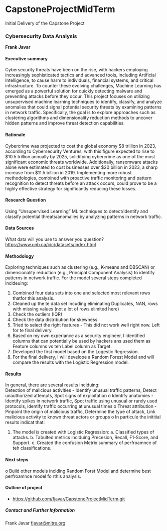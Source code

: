 # CapstoneProjectMidTerm
Initial Delivery of the Capstone Project
### Cybersecurity Data Analysis

**Frank Javar**

#### Executive summary
Cybersecurity threats have been on the rise, with hackers employing increasingly sophisticated tactics and advanced tools, including Artificial Intelligence, to cause harm to individuals, financial systems, and critical infrastructure. To counter these evolving challenges, Machine Learning has emerged as a powerful solution for quickly detecting malware and preventing attacks before they occur. This project focuses on utilizing unsupervised machine learning techniques to identify, classify, and analyze anomalies that could signal potential security threats by examining patterns in network traffic. Specifically, the goal is to explore approaches such as clustering algorithms and dimensionality reduction methods to uncover hidden patterns and improve threat detection capabilities.  
#### Rationale
Cybercrime was projected to cost the global economy $8 trillion in 2023, according to Cybersecurity Ventures, with this figure expected to rise to $10.5 trillion annually by 2025, solidifying cybercrime as one of the most significant economic threats worldwide. Additionally, ransomware attacks alone were estimated to cost businesses over $20 billion in 2023, a sharp increase from $11.5 billion in 2019. Implementing more robust methodologies, combined with proactive traffic monitoring and pattern recognition to detect threats before an attack occurs, could prove to be a highly effective strategy for significantly reducing these losses.

#### Research Question
Using “Unsupervised Learning” ML techniques to detect/identify and classify potential threats/anomalies by analyzing patterns in network traffic. 

#### Data Sources
What data will you use to answer you question?
https://www.unb.ca/cic/datasets/index.html
#### Methodology
Exploring techniques such as clustering (e.g., K-means and DBSCAN) or dimensionality reduction (e.g., Principal Component Analysis) to identify patterns in network traffic. For the model several steps completed incldeuing:
 1. Combined four data sets into one and selected most relevant rows thatfor this analysis.
 2. Cleaned up the te data set incuding eliminating Duplicates, NAN, rows with missing values (not a lot of rows elimited here)
 3. Check the outliers (IQR)
 4. Check the data distribution for skewness
 5. Tried to select the right features - This did not work well right now. Left for te final delivery.
 6. Based on my own experiance as a security engineer, I identified columns that can potentially be used by hackers ans used them as Feature columns vs teh  Label column as Target.
 7. Developed the first model based on the Logestic Regression.
 8. For the final delivery, I will develope a Random Forest Model and will compare the results with the Logistic Regression model. 

#### Results
In general, there are several results inclduing:  
Detection of malicious activities - Identify unusual traffic patterns, Detect unauthorized attempts, Spot signs of exploitation
o Identify anatomies - Identify spikes in network traffic, Spot traffic using unusual or rarely used protocols, identify traffic occurring at unusual times
o Threat attribution - Pinpoint the origin of malicious traffic, Determine the type of attack, Link malicious activity to known threat actors or groups
o In particule the inititial results indicat that:
 1. The model is created with Logistic Regression:
    a. Classified types of attacks.
    b. Tabulted metrics inclduing Precesion, Recall, F1-Score, and Support.
    c. Created the confusion Metrix summary of perfroamnce of teh classifications.
 


#### Next steps
o Build other models inclding Random Forst Model and determine best perfroamnce model fo rthis analysis.

#### Outline of project

- https://github.com/fjavar/CapstoneProjectMidTerm.git


##### Contact and Further Information
Frank Javar
fjavar@mitre.org
